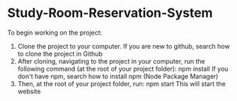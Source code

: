 # Study-Room-Reservation-System
To begin working on the project:
1. Clone the project to your computer. If you are new to github, search how to clone the project in Github
2. After cloning, navigating to the project in your computer, run the following command (at the root of your project folder):
    npm install
    If you don't have npm, search how to install npm (Node Package Manager)
3. Then, at the root of your project folder, run:
    npm start
    This will start the website